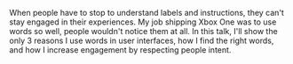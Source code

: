 <p>When people have to stop to understand labels and instructions, they can&#39;t stay engaged in their experiences. My job shipping Xbox One was to use words so well, people wouldn&#39;t notice them at all. In this talk, I&#39;ll show the only 3 reasons I use words in user interfaces, how I find the right words, and how I increase engagement by respecting people intent.</p>
